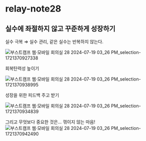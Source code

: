 # relay-note28
## 실수에 좌절하지 않고 꾸준하게 성장하기

실수 극복 ⇒ 실수 관리, 같은 실수는 반복하지 않는다.

![부스트캠프 웹·모바일 회의실 28 2024-07-19 03_26 PM_selection- 1721370927338](https://github.com/user-attachments/assets/7c7eacb8-5da5-47b2-b888-216ae1e9d997)


회복탄력성 높이기 

![부스트캠프 웹·모바일 회의실 28 2024-07-19 03_26 PM_selection- 1721370938995](https://github.com/user-attachments/assets/9af68f85-b559-405b-bf36-e8360f04668c)


성장을 위한 피드백 주고 받기

![부스트캠프 웹·모바일 회의실 28 2024-07-19 03_26 PM_selection- 1721370934839](https://github.com/user-attachments/assets/d8fccdbc-09c2-42c4-a743-22d389088475)


그리고 무엇보다 중요한 것은… 꺾이지 않는 마음!
![부스트캠프 웹·모바일 회의실 28 2024-07-19 03_26 PM_selection- 1721370942490](https://github.com/user-attachments/assets/7cb86ef6-a618-49cd-84d8-fdf5b5625b95)
